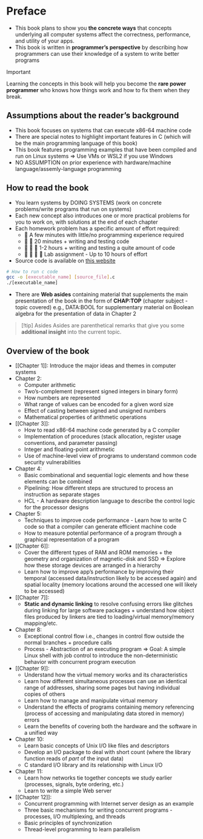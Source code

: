 # Preface

- This book plans to show you **the concrete ways** that concepts underlying all computer systems affect the correctness, performance, and utility of your apps.
- This book is written in **programmer’s perspective** by describing how programmers can use their knowledge of a system to write better programs

> [!important]
> 
> Learning the concepts in this book will help you become the **rare power programmer** who knows how things work and how to fix them when they break.

## Assumptions about the reader’s background

- This book focuses on systems that can execute x86-64 machine code
- There are special notes to highlight important features in C (which will be the main programming language of this book)
- This book features programming examples that have been compiled and run on Linux systems => Use VMs or WSL2 if you use Windows
- NO ASSUMPTION on prior experience with hardware/machine language/assemly-language programming

## How to read the book

- You learn systems by DOING SYSTEMS (work on concrete problems/write programs that run on systems)
- Each new concept also introduces one or more practical problems for you to work on, with solutions at the end of each chapter
- Each homework problem has a specific amount of effort required:
	- 🔺 A few minutes with little/no programming experience required
	- 🔺 🔺 20 minutes + writing and testing code
	- 🔺 🔺 🔺 1-2 hours + writing and testing a quite amount of code
	- 🔺 🔺 🔺 🔺 Lab assignment - Up to 10 hours of effort
- Source code is available on [this website](http://csapp.cs.cmu.edu/3e/students.html)

```bash
# How to run c code
gcc -o [executable_name] [source_file].c
./[executable_name]
```

- There are **Web asides** containing material that supplements the main presentation of the book in the form of **CHAP:TOP** (chapter subject - topic covered) e.g., DATA:BOOL for supplementary material on Boolean algebra for the presentation of data in Chapter 2

> [!tip] Asides
> Asides are parenthetical remarks that give you some **additional insight** into the current topic.
> 

## Overview of the book

- [[Chapter 1]]: Introduce the major ideas and themes in computer systems
- Chapter 2: 
	- Computer arithmetic
	- Two’s-complement (represent signed integers in binary form)
	- How numbers are represented
	- What range of values can be encoded for a given word size
	- Effect of casting between signed and unsigned numbers
	- Mathematical properties of arithmetic operations
- [[Chapter 3]]:
	- How to read x86-64 machine code generated by a C compiler
	- Implementation of procedures (stack allocation, register usage conventions, and parameter passing)
	- Integer and floating-point arithmetic
	- Use of machine-level view of programs to understand common code security vulnerabilities
- Chapter 4:
	- Basic combinational and sequential logic elements and how these elements can be combined
	- Pipelining: How different steps are structured to process an instruction as separate stages
	- HCL - A hardware description language to describe the control logic for the processor designs
- Chapter 5:
	- Techniques to improve code performance - Learn how to write C code so that a compiler can generate efficient machine code
	- How to measure potential performance of a program through a graphical representation of a program
- [[Chapter 6]]:
	- Cover the different types of RAM and ROM memories + the geometry and organization of magnetic-disk and SSD => Explore how these storage devices are arranged in a hierarchy
	- Learn how to improve app’s performance by improving their temporal (accessed data/instruction likely to be accessed again) and spatial locality (memory locations around the accessed one will likely to be accessed)
- [[Chapter 7]]:
	- **Static and dynamic linking** to resolve confusing errors like glitches during linking for large software packages + understand how object files produced by linkers are tied to loading/virtual memory/memory mapping/etc.
- Chapter 8:
	- Exceptional control flow i.e., changes in control flow outside the normal branches + procedure calls
	- Process - Abstraction of an executing program => Goal: A simple Linux shell with job control to introduce the non-deterministic behavior with concurrent program execution
- [[Chapter 9]]:
	- Understand how the virtual memory works and its characteristics
	- Learn how different simultaneous processes can use an identical range of addresses, sharing some pages but having individual copies of others
	- Learn how to manage and manipulate virtual memory
	- Understand the effects of programs containing memory referencing (process of accessing and manipulating data stored in memory) errors
	- Learn the benefits of covering both the hardware and the software in a unified way
- Chapter 10:
	- Learn basic concepts of Unix I/O like files and descriptors
	- Develop an I/O package to deal with short count (where the library function reads of *part* of the input data)
	- C standard I/O library and its relationship with Linux I/O
- Chapter 11:
	- Learn how networks tie together concepts we study earlier (processes, signals, byte ordering, etc.)
	- Learn to write a simple Web server
- [[Chapter 12]]:
	-  Concurrent programming with Internet server design as an example
	-  Three basic mechanisms for writing concurrent programs - processes, I/O multiplexing, and threads
	- Basic principles of synchronization
	- Thread-level programming to learn parallelism